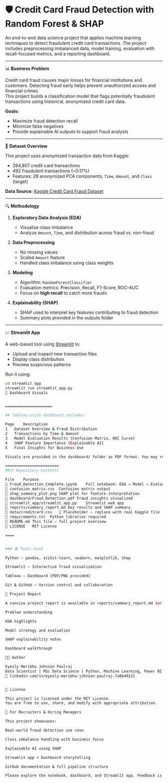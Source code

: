# 🛡️ Credit Card Fraud Detection with Random Forest & SHAP
An end-to-end data science project that applies machine learning techniques to detect fraudulent credit card transactions. The project includes preprocessing imbalanced data, model training, evaluation with recall-focused metrics, and a reporting dashboard.

---

📊 **Business Problem**

Credit card fraud causes major losses for financial institutions and customers. Detecting fraud early helps prevent unauthorized access and financial crimes.  
This project builds a classification model that flags potentially fraudulent transactions using historical, anonymized credit card data.

**Goals:**
- Maximize fraud detection recall
- Minimize false negatives
- Provide explainable AI outputs to support fraud analysts

---

📁 **Dataset Overview**

This project uses anonymized transaction data from Kaggle:

- 284,807 credit card transactions
- 492 fraudulent transactions (~0.17%)
- Features: 28 anonymized PCA components, `Time`, `Amount`, and `Class` (target)
  
**Data Source:** [Kaggle Credit Card Fraud Dataset](https://www.kaggle.com/datasets/mlg-ulb/creditcardfraud)

---

🔍 **Methodology**

1. **Exploratory Data Analysis (EDA)**
   - Visualize class imbalance
   - Analyze `Amount`, `Time`, and distribution across fraud vs. non-fraud

2. **Data Preprocessing**
   - No missing values
   - Scaled `Amount` feature
   - Handled class imbalance using class weights

3. **Modeling**
   - Algorithm: `RandomForestClassifier`
   - Evaluation metrics: Precision, Recall, F1-Score, ROC-AUC
   - Focus on **high recall** to catch more frauds

4. **Explainability (SHAP)**
   - SHAP used to interpret key features contributing to fraud detection
   - Summary plots provided in the outputs folder

---

📈 **Streamlit App**

A web-based tool using [Streamlit](https://streamlit.io/) to:

- Upload and inspect new transaction files
- Display class distribution
- Preview suspicious patterns

Run it using:
```bash
cd streamlit_app
streamlit run streamlit_app.py
📸 Dashboard Visuals


=====================

## Tableau-style dashboard includes:

Page	Description
1	Dataset Overview & Fraud Distribution
2	Transactions by Time & Amount
3	Model Evaluation Results (Confusion Matrix, ROC Curve)
4	SHAP Feature Importance (Explainable AI)
5	Final Insights for Business Use

Visuals are provided in the dashboard/ folder as PDF format. You may replace it with .twbx if using Tableau.

========================
##📦 Repository Contents

File	Purpose
📓 Fraud_Detection_Complete.ipynb	Full notebook: EDA → Model → Evaluation
📄 confusion_matrix.csv	Confusion matrix output
📄 shap_summary_plot.png	SHAP plot for feature interpretation
📂 dashboard/Fraud_Detection.pdf	Fraud insights visualized
📁 streamlit_app/streamlit_app.py	Streamlit web app
📁 reports/summary_report.md	Key results and SHAP summary
📁 data/creditcard.csv	📌 Placeholder — replace with real Kaggle file
📄 requirements.txt	Python libraries required
📄 README.md	This file — full project overview
📄 LICENSE	MIT License

====


### 🛠️ Tools Used

Python — pandas, scikit-learn, seaborn, matplotlib, shap

Streamlit — Interactive fraud visualization

Tableau — Dashboard (PDF/PNG provided)

Git & GitHub — Version control and collaboration

📘 Project Report

A concise project report is available in reports/summary_report.md (or PDF if exported):

Problem understanding

EDA highlights

Model strategy and evaluation

SHAP explainability notes

Dashboard walkthrough

👩‍💻 Author

Eyesly Meribha Johnson Paulraj
Data Scientist | MSc Data Science | Python, Machine Learning, Power BI
📎 linkedin.com/in/eyesly-meribha-johnson-paulraj-7a8b49221


📄 License

This project is licensed under the MIT License.
You are free to use, share, and modify with appropriate attribution.

💼 For Recruiters & Hiring Managers

This project showcases:

Real-world fraud detection use case

Class imbalance handling with business focus

Explainable AI using SHAP

Streamlit app + Dashboard storytelling

GitHub documentation & full pipeline structure

Please explore the notebook, dashboard, and Streamlit app. Feedback is welcome!
